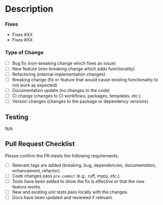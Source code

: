 # Description
<!--- Describe your changes in detail --->


### Fixes
<!--- List any issue numbers above that this PR addresses --->

- Fixes #XX
- Fixes #XX

### Type of Change
<!--- Check which off the following types describe this PR --->

- [ ] Bug fix (non-breaking change which fixes an issue)
- [ ] New feature (non-breaking change which adds functionality)
- [ ] Refactoring (internal implementation changes)
- [ ] Breaking change (fix or feature that would cause existing functionality to not work as expected)
- [ ] Documentation update (no changes to the code)
- [ ] CI change (changes to CI workflows, packages, templates, etc.)
- [ ] Version changes (changes to the package or dependency versions)

## Testing
<!--- Please describe the test ran to verify changes --->

N/A

## Pull Request Checklist

Please confirm the PR meets the following requirements.
- [ ] Relevant tags are added (breaking, bug, dependencies, documentation, enhancement, refactor).
- [ ] Code changes pass `pre-commit` (e.g., ruff, mypy, etc.).
- [ ] Tests have been added to show the fix is effective or that the new feature works.
- [ ] New and existing unit tests pass locally with the changes.
- [ ] Docs have been updated and reviewed if relevant.
